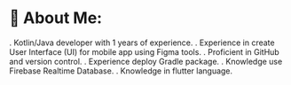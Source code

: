 # 💫 About Me:
. Kotlin/Java developer with 1 years of experience. 
. Experience in create User Interface (UI) for mobile app using Figma tools.
. Proficient in GitHub and version control. 
. Experience deploy Gradle package.
. Knowledge use Firebase Realtime Database.
. Knowledge in flutter language. 
